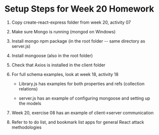 # Setup Steps for Week 20 Homework #
1. Copy create-react-express folder from week 20, activity 07

2. Make sure Mongo is running (mongod on Windows)

3. Install mongo npm package (in the root folder -- same directory as server.js)

4. Install mongoose (also in the root folder)

5. Check that Axios is installed in the client folder

6. For full schema examples, look at week 18, activity 18

   - Library.js has examples for both properties and refs (collection relations)
   
   - server.js has an example of configuring mongoose and setting up the models

7. Week 20, exercise 08 has an example of client->server communication

8. Refer to to do list, and bookmark list apps for general React attack methodologies